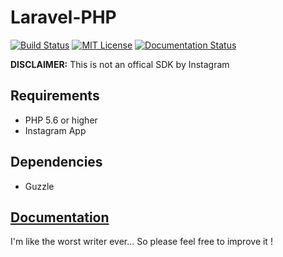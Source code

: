 # Laravel-PHP

[![Build Status](https://travis-ci.org/marvinosswald/instagram-php.svg?branch=master)](https://travis-ci.org/marvinosswald/instagram-php)
[![MIT License](https://img.shields.io/packagist/l/marvinosswald/instagram-php.svg?style=flat-square)](https://packagist.org/packages/marvinosswald/instagram-php)
[![Documentation Status](https://readthedocs.org/projects/instagram-php-sdk/badge/?version=latest)](http://instagram-php-sdk.readthedocs.io/en/latest/?badge=latest)


**DISCLAIMER:** This is not an offical SDK by Instagram

## Requirements

- PHP 5.6 or higher
- Instagram App

## Dependencies
- Guzzle

## [Documentation](http://instagram-php-sdk.readthedocs.io/en/latest/)
I'm like the worst writer ever... So please feel free to improve it !

